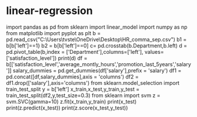 # linear-regression
import pandas as pd
from sklearn import linear_model
import numpy as np
from matplotlib import pyplot as plt
b = pd.read_csv("C:\\Users\\tvste\\OneDrive\\Desktop\\HR_comma_sep.csv")
b1 = b[b['left']==1}
b2 = b[b['left']==0]
c= pd.crosstab(b.Department,b.left)
d = pd.pivot_table(b,index = ['Department'],columns=['left'], values=['satisfaction_level'])
print(d)
df = b[['satisfaction_level','average_montly_hours','promotion_last_5years','salary']]
salary_dummies = pd.get_dummies(df['salary'],prefix = 'salary')
df1 = pd.concat([df,salary_dummies],axis = 'columns')
df2 = df1.drop(['salary'],axis='columns')
from sklearn.model_selection import train_test_split
y = b['left']
x_train,x_test,y_train,y_test = train_test_split(df2,y,test_size=0.3)
from sklearn import svm
z = svm.SVC(gamma=10)
z.fit(x_train,y_train)
print(x_test)
print(z.predict(x_test))
print(z.score(x_test,y_test))

